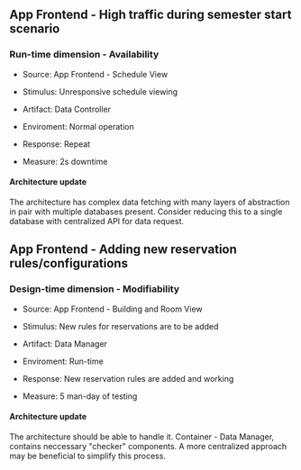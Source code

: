 ## App Frontend - High traffic during semester start scenario
### Run-time dimension - Availability

- Source: App Frontend - Schedule View

- Stimulus: Unresponsive schedule viewing

- Artifact: Data Controller

- Enviroment: Normal operation

- Response: Repeat

- Measure: 2s downtime

#### Architecture update

The architecture has complex data fetching with many layers of abstraction in pair with multiple databases present. Consider reducing this to a single database with centralized API for data request.


## App Frontend - Adding new reservation rules/configurations
### Design-time dimension - Modifiability

- Source: App Frontend - Building and Room View

- Stimulus: New rules for reservations are to be added

- Artifact: Data Manager

- Enviroment: Run-time

- Response: New reservation rules are added and working

- Measure: 5 man-day of testing

#### Architecture update

The architecture should be able to handle it. Container - Data Manager, contains neccessary "checker" components. A more centralized approach may be beneficial to simplify this process.